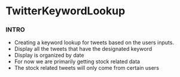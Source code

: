 # TwitterKeywordLookup


### INTRO
- Creating a keyword lookup for tweets based on the users inputs.
- Display all the tweets that have the designated keyword
- Display is organized by date
- For now we are primarily getting stock related data
- The stock related tweets will only come from certain users
